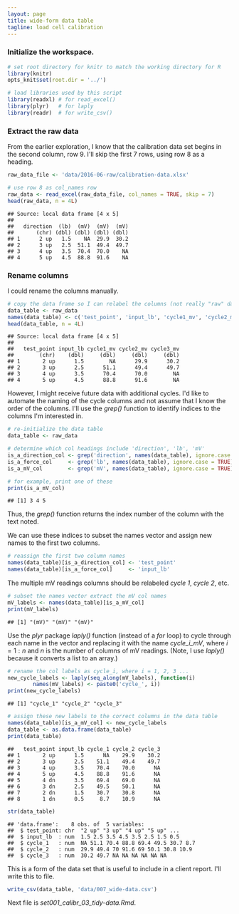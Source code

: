 ```yaml
---
layout: page
title: wide-form data table 
tagline: load cell calibration 
---
```


### Initialize the workspace.


```r
# set root directory for knitr to match the working directory for R
library(knitr) 
opts_knit$set(root.dir = '../')

# load libraries used by this script
library(readxl) # for read_excel() 
library(plyr)   # for laply
library(readr)  # for write_csv()
```

### Extract the raw data

From the earlier exploration, I know that the  calibration data set begins in the second column, row 9. I'll skip the first 7 rows, using row 8 as a heading.  


```r
raw_data_file <- 'data/2016-06-raw/calibration-data.xlsx'

# use row 8 as col_names row
raw_data <- read_excel(raw_data_file, col_names = TRUE, skip = 7)
head(raw_data, n = 4L)
```

```
## Source: local data frame [4 x 5]
## 
##   direction  (lb)  (mV)  (mV)  (mV)
##       (chr) (dbl) (dbl) (dbl) (dbl)
## 1      2 up   1.5    NA  29.9  30.2
## 2      3 up   2.5  51.1  49.4  49.7
## 3      4 up   3.5  70.4  70.0    NA
## 4      5 up   4.5  88.8  91.6    NA
```


### Rename columns

I could rename the columns manually.


```r
# copy the data frame so I can relabel the columns (not really "raw" data at this point)
data_table <- raw_data
names(data_table) <- c('test_point', 'input_lb', 'cycle1_mv', 'cycle2_mv', 'cycle3_mv')
head(data_table, n = 4L)
```

```
## Source: local data frame [4 x 5]
## 
##   test_point input_lb cycle1_mv cycle2_mv cycle3_mv
##        (chr)    (dbl)     (dbl)     (dbl)     (dbl)
## 1       2 up      1.5        NA      29.9      30.2
## 2       3 up      2.5      51.1      49.4      49.7
## 3       4 up      3.5      70.4      70.0        NA
## 4       5 up      4.5      88.8      91.6        NA
```

However, I might receive future data with additional cycles. I'd like to automate the naming of the cycle columns and not assume that I know the order of the columns. I'll use the *grep()* function to identify indices to the columns I'm interested in.


```r
# re-initialize the data table
data_table <- raw_data

# determine which col headings include 'direction', 'lb', 'mV'
is_a_direction_col <- grep('direction', names(data_table), ignore.case = TRUE)
is_a_force_col     <- grep('lb', names(data_table), ignore.case = TRUE)
is_a_mV_col        <- grep('mV', names(data_table), ignore.case = TRUE)

# for example, print one of these
print(is_a_mV_col)
```

```
## [1] 3 4 5
```

Thus, the *grep()* function  returns the index number of the column with the text noted.

We can use these indices to subset the names vector and assign new names to the first two columns.


```r
# reassign the first two column names
names(data_table)[is_a_direction_col] <- 'test_point'
names(data_table)[is_a_force_col]     <- 'input_lb'
```

The multiple mV readings columns should be relabeled *cycle 1*, *cycle 2*, etc.


```r
# subset the names vector extract the mV col names
mV_labels <- names(data_table)[is_a_mV_col]
print(mV_labels)
```

```
## [1] "(mV)" "(mV)" "(mV)"
```

Use the *plyr* package *laply()* function (instead of a *for* loop) to cycle through each name in the vector and replacing it with the name *cycle_i_mV*, where $i = 1:n$ and $n$ is the number of columns of mV readings. (Note, I use *laply()* because it converts a list to an array.)


```r
# rename the col labels as cycle_i, where i = 1, 2, 3 ...
new_cycle_labels <- laply(seq_along(mV_labels), function(i)
		names(mV_labels) <- paste0('cycle_', i))
print(new_cycle_labels)
```

```
## [1] "cycle_1" "cycle_2" "cycle_3"
```

```r
# assign these new labels to the correct columns in the data table
names(data_table)[is_a_mV_col] <- new_cycle_labels
data_table <- as.data.frame(data_table)
print(data_table)
```

```
##   test_point input_lb cycle_1 cycle_2 cycle_3
## 1       2 up      1.5      NA    29.9    30.2
## 2       3 up      2.5    51.1    49.4    49.7
## 3       4 up      3.5    70.4    70.0      NA
## 4       5 up      4.5    88.8    91.6      NA
## 5       4 dn      3.5    69.4    69.0      NA
## 6       3 dn      2.5    49.5    50.1      NA
## 7       2 dn      1.5    30.7    30.8      NA
## 8       1 dn      0.5     8.7    10.9      NA
```

```r
str(data_table)
```

```
## 'data.frame':	8 obs. of  5 variables:
##  $ test_point: chr  "2 up" "3 up" "4 up" "5 up" ...
##  $ input_lb  : num  1.5 2.5 3.5 4.5 3.5 2.5 1.5 0.5
##  $ cycle_1   : num  NA 51.1 70.4 88.8 69.4 49.5 30.7 8.7
##  $ cycle_2   : num  29.9 49.4 70 91.6 69 50.1 30.8 10.9
##  $ cycle_3   : num  30.2 49.7 NA NA NA NA NA NA
```

This is a form of the data set that is useful to include in a client report. I'll write this to file. 


```r
write_csv(data_table, 'data/007_wide-data.csv')
```

Next file is *set001_calibr_03_tidy-data.Rmd*.  

